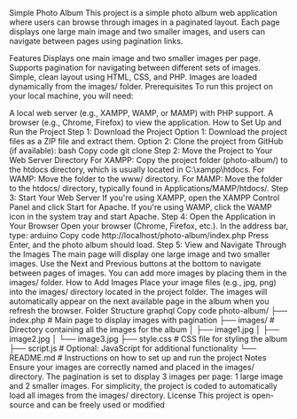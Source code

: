 Simple Photo Album
This project is a simple photo album web application where users can browse through images in a paginated layout. Each page displays one large main image and two smaller images, and users can navigate between pages using pagination links.

Features
Displays one main image and two smaller images per page.
Supports pagination for navigating between different sets of images.
Simple, clean layout using HTML, CSS, and PHP.
Images are loaded dynamically from the images/ folder.
Prerequisites
To run this project on your local machine, you will need:

A local web server (e.g., XAMPP, WAMP, or MAMP) with PHP support.
A browser (e.g., Chrome, Firefox) to view the application.
How to Set Up and Run the Project
Step 1: Download the Project
Option 1: Download the project files as a ZIP file and extract them.
Option 2: Clone the project from GitHub (if available):
bash
Copy code
git clone <repository-url>
Step 2: Move the Project to Your Web Server Directory
For XAMPP: Copy the project folder (photo-album/) to the htdocs directory, which is usually located in C:\xampp\htdocs\.
For WAMP: Move the folder to the www/ directory.
For MAMP: Move the folder to the htdocs/ directory, typically found in Applications/MAMP/htdocs/.
Step 3: Start Your Web Server
If you're using XAMPP, open the XAMPP Control Panel and click Start for Apache.
If you're using WAMP, click the WAMP icon in the system tray and start Apache.
Step 4: Open the Application in Your Browser
Open your browser (Chrome, Firefox, etc.).
In the address bar, type:
arduino
Copy code
http://localhost/photo-album/index.php
Press Enter, and the photo album should load.
Step 5: View and Navigate Through the Images
The main page will display one large image and two smaller images.
Use the Next and Previous buttons at the bottom to navigate between pages of images.
You can add more images by placing them in the images/ folder.
How to Add Images
Place your image files (e.g., jpg, png) into the images/ directory located in the project folder.
The images will automatically appear on the next available page in the album when you refresh the browser.
Folder Structure
graphql
Copy code
photo-album/
├── index.php          # Main page to display images with pagination
├── images/            # Directory containing all the images for the album
│   ├── image1.jpg
│   ├── image2.jpg
│   └── image3.jpg
├── style.css          # CSS file for styling the album
├── script.js          # Optional: JavaScript for additional functionality
└── README.md          # Instructions on how to set up and run the project
Notes
Ensure your images are correctly named and placed in the images/ directory.
The pagination is set to display 3 images per page: 1 large image and 2 smaller images.
For simplicity, the project is coded to automatically load all images from the images/ directory.
License
This project is open-source and can be freely used or modified
